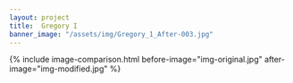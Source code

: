 ```yaml
---
layout: project
title:  Gregory I
banner_image: "/assets/img/Gregory_1_After-003.jpg"
---
```

{% include image-comparison.html before-image="img-original.jpg"  after-image="img-modified.jpg" %}
